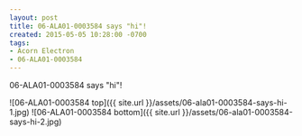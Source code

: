```yaml
---
layout: post
title: 06-ALA01-0003584 says "hi"!
created: 2015-05-05 10:28:00 -0700
tags:
- Acorn Electron
- 06-ALA01-0003584
---
```

06-ALA01-0003584 says "hi"!

![06-ALA01-0003584 top]({{ site.url }}/assets/06-ala01-0003584-says-hi-1.jpg)
![06-ALA01-0003584 bottom]({{ site.url }}/assets/06-ala01-0003584-says-hi-2.jpg)

